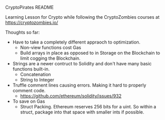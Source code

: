 CryptoPirates README

Learning Lesson for Crypto while following the CryptoZombies courses at https://cryptozombies.io/

Thoughts so far:
- Have to take a completely different appraoch to optimization.
	- Non-view functions cost Gas
	- Build arrays in place as opposed to in Storage on the Blockchain to limit cogging the Blockchain.
- Strings are a newer contruct to Solidity and don't have many basic functions built-in.
	- Concatenation
	- String to Integer
- Truffle comment lines causing errors. Making it hard to properly comment code.
	- https://github.com/ethereum/solidity/issues/932
- To save on Gas
	- Struct Packing. Ethereum reserves 256 bits for a uint. So within a struct, package into that space with smaller ints if possible.
